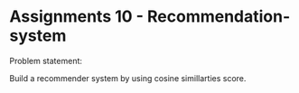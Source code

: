 # Assignments 10 - Recommendation-system

Problem statement:

Build a recommender system by using cosine simillarties score.
